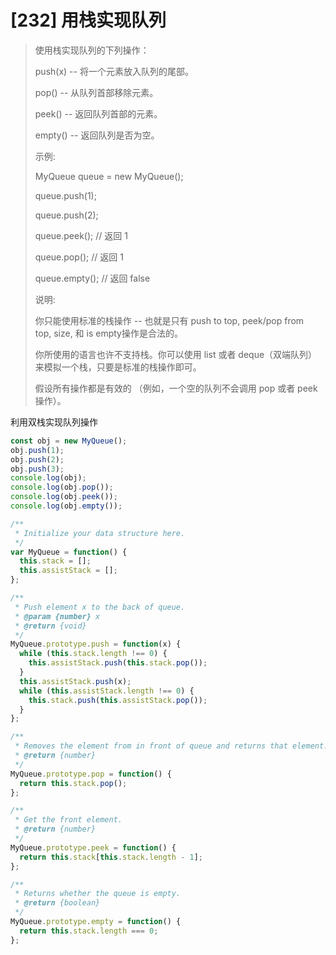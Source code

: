 # [232] 用栈实现队列

>使用栈实现队列的下列操作：
>
>push(x) -- 将一个元素放入队列的尾部。
>
>pop() -- 从队列首部移除元素。
>
>peek() -- 返回队列首部的元素。
>
>empty() -- 返回队列是否为空。
>
>示例:
>
>MyQueue queue = new MyQueue();
>
>queue.push(1);
>
>queue.push(2);  
>
>queue.peek();  // 返回 1
>
>queue.pop();   // 返回 1
>
>queue.empty(); // 返回 false
>
>说明:
>
>你只能使用标准的栈操作 -- 也就是只有 push to top, peek/pop from top, size, 和 is empty操作是合法的。
>
>你所使用的语言也许不支持栈。你可以使用 list 或者 deque（双端队列）来模拟一个栈，只要是标准的栈操作即可。
>
>假设所有操作都是有效的 （例如，一个空的队列不会调用 pop 或者 peek 操作）。

利用双栈实现队列操作

```js
const obj = new MyQueue();
obj.push(1);
obj.push(2);
obj.push(3);
console.log(obj);
console.log(obj.pop());
console.log(obj.peek());
console.log(obj.empty());
```

```js
/**
 * Initialize your data structure here.
 */
var MyQueue = function() {
  this.stack = [];
  this.assistStack = [];
};

/**
 * Push element x to the back of queue.
 * @param {number} x
 * @return {void}
 */
MyQueue.prototype.push = function(x) {
  while (this.stack.length !== 0) {
    this.assistStack.push(this.stack.pop());
  }
  this.assistStack.push(x);
  while (this.assistStack.length !== 0) {
    this.stack.push(this.assistStack.pop());
  }
};

/**
 * Removes the element from in front of queue and returns that element.
 * @return {number}
 */
MyQueue.prototype.pop = function() {
  return this.stack.pop();
};

/**
 * Get the front element.
 * @return {number}
 */
MyQueue.prototype.peek = function() {
  return this.stack[this.stack.length - 1];
};

/**
 * Returns whether the queue is empty.
 * @return {boolean}
 */
MyQueue.prototype.empty = function() {
  return this.stack.length === 0;
};
```
